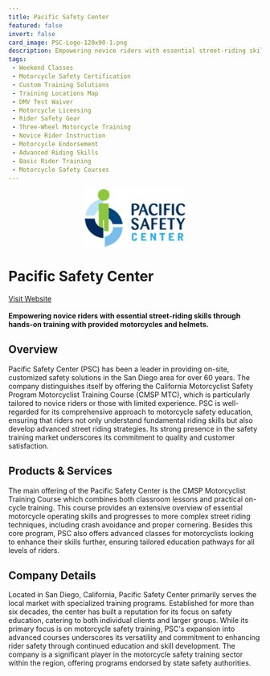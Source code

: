 ```yaml
---
title: Pacific Safety Center
featured: false
invert: false
card_image: PSC-Logo-120x90-1.png
description: Empowering novice riders with essential street-riding skills through hands-on training with provided motorcycles and helmets.
tags: 
 - Weekend Classes
 - Motorcycle Safety Certification
 - Custom Training Solutions
 - Training Locations Map
 - DMV Test Waiver
 - Motorcycle Licensing
 - Rider Safety Gear
 - Three-Wheel Motorcycle Training
 - Novice Rider Instruction
 - Motorcycle Endorsement
 - Advanced Riding Skills
 - Basic Rider Training
 - Motorcycle Safety Courses
---
```


<div align="center">
<a href="https://psc411.com/saferide4u/">
<img src="PSC-Logo-120x90-1.png" alt="Logo" style="min-width: 200px; max-width: 600px; height: auto;" >
</a>
</div>

# Pacific Safety Center
<a href="https://psc411.com/saferide4u/">Visit Website</a>
<br>
<br>
**Empowering novice riders with essential street-riding skills through hands-on training with provided motorcycles and helmets.**

## Overview
Pacific Safety Center (PSC) has been a leader in providing on-site, customized safety solutions in the San Diego area for over 60 years. The company distinguishes itself by offering the California Motorcyclist Safety Program Motorcyclist Training Course (CMSP MTC), which is particularly tailored to novice riders or those with limited experience. PSC is well-regarded for its comprehensive approach to motorcycle safety education, ensuring that riders not only understand fundamental riding skills but also develop advanced street riding strategies. Its strong presence in the safety training market underscores its commitment to quality and customer satisfaction.
## Products & Services 
The main offering of the Pacific Safety Center is the CMSP Motorcyclist Training Course which combines both classroom lessons and practical on-cycle training. This course provides an extensive overview of essential motorcycle operating skills and progresses to more complex street riding techniques, including crash avoidance and proper cornering. Besides this core program, PSC also offers advanced classes for motorcyclists looking to enhance their skills further, ensuring tailored education pathways for all levels of riders.
## Company Details 
Located in San Diego, California, Pacific Safety Center primarily serves the local market with specialized training programs. Established for more than six decades, the center has built a reputation for its focus on safety education, catering to both individual clients and larger groups. While its primary focus is on motorcycle safety training, PSC's expansion into advanced courses underscores its versatility and commitment to enhancing rider safety through continued education and skill development. The company is a significant player in the motorcycle safety training sector within the region, offering programs endorsed by state safety authorities.

